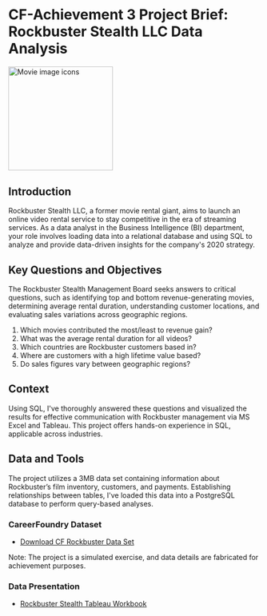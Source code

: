 # CF-Achievement 3 Project Brief: Rockbuster Stealth LLC Data Analysis
<img width="208.5" alt="Movie image icons" src="https://github.com/kgdatatech/sql_rockbuster_stealth/assets/138264218/d5ffccfe-446e-4a80-8381-19d704273c47">

## Introduction
Rockbuster Stealth LLC, a former movie rental giant, aims to launch an online video rental service to stay competitive in the era of streaming services. As a data analyst in the Business Intelligence (BI) department, your role involves loading data into a relational database and using SQL to analyze and provide data-driven insights for the company's 2020 strategy.

## Key Questions and Objectives
The Rockbuster Stealth Management Board seeks answers to critical questions, such as identifying top and bottom revenue-generating movies, determining average rental duration, understanding customer locations, and evaluating sales variations across geographic regions. 

1.  Which movies contributed the most/least to revenue gain?
2.  What was the average rental duration for all videos?
3.  Which countries are Rockbuster customers based in?
4.  Where are customers with a high lifetime value based?
5.  Do sales figures vary between geographic regions?

## Context
Using SQL, I've thoroughly answered these questions and visualized the results for effective communication with Rockbuster management via MS Excel and Tableau. This project offers hands-on experience in SQL, applicable across industries.

## Data and Tools
The project utilizes a 3MB data set containing information about Rockbuster’s film inventory, customers, and payments. Establishing relationships between tables, I've loaded this data into a PostgreSQL database to perform query-based analyses.

### CareerFoundry Dataset
- [Download CF Rockbuster Data Set](https://www.postgresqltutorial.com/wp-content/uploads/2019/05/dvdrental.zip)

Note: The project is a simulated exercise, and data details are fabricated for achievement purposes.

### Data Presentation
- [Rockbuster Stealth Tableau Workbook](https://public.tableau.com/app/profile/keanu.g7625/viz/RockbusterStealthe_g_ProjectSummary/geo_reach_top_5_cst)
